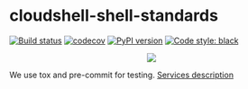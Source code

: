 # cloudshell-shell-standards
[![Build status](https://github.com/QualiSystems/cloudshell-shell-standards/workflows/CI/badge.svg?branch=master)](https://github.com/QualiSystems/cloudshell-shell-standards/actions?query=branch%3Amaster)
[![codecov](https://codecov.io/gh/QualiSystems/cloudshell-shell-standards/branch/master/graph/badge.svg)](https://codecov.io/gh/QualiSystems/cloudshell-shell-standards)
[![PyPI version](https://shields.io/pypi/v/cloudshell-shell-standards)](https://pypi.org/project/cloudshell-shell-standards)
[![Code style: black](https://img.shields.io/badge/code%20style-black-000000.svg)](https://github.com/python/black)

<p align="center">
<img src="https://github.com/QualiSystems/devguide_source/raw/master/logo.png"></img>
</p>

We use tox and pre-commit for testing. [Services description](https://github.com/QualiSystems/cloudshell-package-repo-template#description-of-services)
